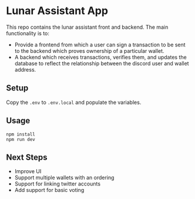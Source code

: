 # Lunar Assistant App

This repo contains the lunar assistant front and backend. The main functionality is to:
- Provide a frontend from which a user can sign a transaction to be sent to the backend which proves ownership of a particular wallet.
- A backend which receives transactions, verifies them, and updates the database to reflect the relationship between the discord user and wallet address. 

## Setup

Copy the `.env` to `.env.local` and populate the variables.
## Usage

```
npm install
npm run dev
```

## Next Steps

- Improve UI
- Support multiple wallets with an ordering
- Support for linking twitter accounts
- Add support for basic voting